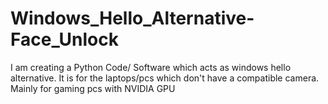 # Windows_Hello_Alternative-Face_Unlock
I am creating a Python Code/ Software which acts as windows hello alternative. It is for the laptops/pcs which don't have a compatible camera. Mainly for gaming pcs with NVIDIA GPU
